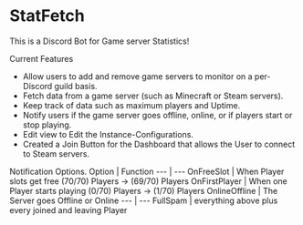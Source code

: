 # StatFetch
This is a Discord Bot for Game server Statistics!

Current Features
- Allow users to add and remove game servers to monitor on a per-Discord guild basis.
- Fetch data from a game server (such as Minecraft or Steam servers).
- Keep track of data such as maximum players and Uptime.
- Notify users if the game server goes offline, online, or if players start or stop playing.
- Edit view to Edit the Instance-Configurations.
- Created a Join Button for the Dashboard that allows the User to connect to Steam servers.

Notification Options.
Option | Function
--- | ---
OnFreeSlot | When Player slots get free (70/70) Players -> (69/70) Players
OnFirstPlayer | When one Player starts playing (0/70) Players -> (1/70) Players
OnlineOffline | The Server goes Offline or Online
--- | ---
FullSpam | everything above plus every joined and leaving Player
